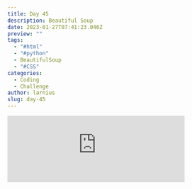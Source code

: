 ```yaml
---
title: Day 45
description: Beautiful Soup
date: 2023-01-27T07:41:23.046Z
preview: ""
tags:
  - "#html"
  - "#python"
  - BeautifulSoup
  - "#CSS"
categories:
  - Coding
  - Challenge
author: larnius
slug: day-45
---
```

<iframe src="https://mastodontech.de/@larnius/109762818418391012/embed" class="mastodon-embed" style="max-width: 100%; border: 0" width="400" allowfullscreen="allowfullscreen"></iframe><script src="https://mastodontech.de/embed.js" async="async"></script>